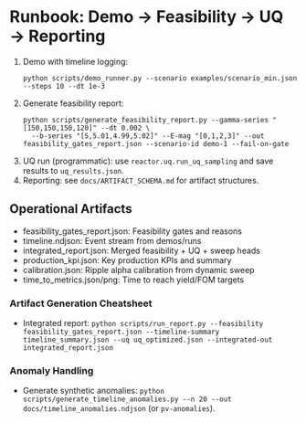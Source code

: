 # Runbook: Demo → Feasibility → UQ → Reporting

1. Demo with timeline logging:
   ```
   python scripts/demo_runner.py --scenario examples/scenario_min.json --steps 10 --dt 1e-3
   ```
2. Generate feasibility report:
   ```
   python scripts/generate_feasibility_report.py --gamma-series "[150,150,150,120]" --dt 0.002 \
     --b-series "[5,5.01,4.99,5.02]" --E-mag "[0,1,2,3]" --out feasibility_gates_report.json --scenario-id demo-1 --fail-on-gate
   ```
3. UQ run (programmatic): use `reactor.uq.run_uq_sampling` and save results to `uq_results.json`.
4. Reporting: see `docs/ARTIFACT_SCHEMA.md` for artifact structures.

## Operational Artifacts

- feasibility_gates_report.json: Feasibility gates and reasons
- timeline.ndjson: Event stream from demos/runs
- integrated_report.json: Merged feasibility + UQ + sweep heads
- production_kpi.json: Key production KPIs and summary
- calibration.json: Ripple alpha calibration from dynamic sweep
- time_to_metrics.json/png: Time to reach yield/FOM targets

### Artifact Generation Cheatsheet

- Integrated report: `python scripts/run_report.py --feasibility feasibility_gates_report.json --timeline-summary timeline_summary.json --uq uq_optimized.json --integrated-out integrated_report.json`

### Anomaly Handling

- Generate synthetic anomalies: `python scripts/generate_timeline_anomalies.py --n 20 --out docs/timeline_anomalies.ndjson` (or `pv-anomalies`).